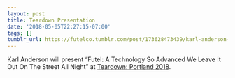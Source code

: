 ```yaml
---
layout: post
title: Teardown Presentation
date: '2018-05-05T22:27:15-07:00'
tags: []
tumblr_url: https://futelco.tumblr.com/post/173628473439/karl-anderson-will-present-futel-a-technology-so
---
```

Karl Anderson will present “Futel: A Technology So Advanced We Leave It Out On The Street All Night” at [Teardown: Portland 2018](https://www.crowdsupply.com/teardown/portland-2018).


